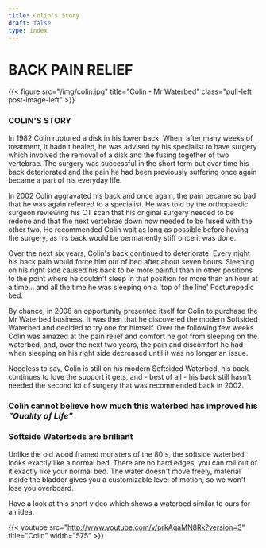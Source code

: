 ```yaml
---
title: Colin's Story
draft: false
type: index
---
```


# BACK PAIN RELIEF

{{< figure src="/img/colin.jpg" title="Colin - Mr Waterbed" class="pull-left post-image-left" >}}

### COLIN'S STORY

In 1982 Colin ruptured a disk in his lower back. When, after many weeks of treatment, it hadn't healed, he was advised by his specialist to have surgery which involved the removal of a disk and the fusing together of two vertebrae. The surgery was successful in the short term but over time his back deteriorated and the pain he had been previously suffering once again became a part of his everyday life.
      
In 2002 Colin aggravated his back and once again, the pain became so bad that he was again referred to a specialist. He was told by the orthopaedic surgeon reviewing his CT scan that his original surgery needed to be redone and that the next vertebrae down now needed to be fused with the other two. He recommended Colin wait as long as possible before having the surgery, as his back would be permanently stiff once it was done.
      
Over the next six years, Colin's back continued to deteriorate. Every night his back pain would force him out of bed after about seven hours. Sleeping on his right side caused his back to be more painful than in other positions to the point where he couldn't sleep in that position for more than an hour at a time... and all the time he was sleeping on a 'top of the line' Posturepedic bed.
      
By chance, in 2008 an opportunity presented itself for Colin to purchase the Mr Waterbed business. It was then that he discovered the modern Softsided Waterbed and decided to try one for himself. Over the following few weeks Colin was amazed at the pain relief and comfort he got from sleeping on the waterbed, and, over the next two years, the pain and discomfort he had when sleeping on his right side decreased until it was no longer an issue.

Needless to say, Colin is still on his modern Softsided Waterbed, his back continues to love the support it gets, and - best of all - his back still hasn't needed the second lot of surgery that was recommended back in 2002.

### Colin cannot believe how much this waterbed has improved his *"Quality of Life"*

### Softside Waterbeds are brilliant

Unlike the old wood framed monsters of the 80's, the softside waterbed looks exactly like a normal bed.  There are no hard edges, you can roll out of it exactly like your normal bed.  The water doesn't move freely, material inside the bladder gives you a customizable level of motion, so we won't lose you overboard.
      
Have a look at this short video which shows a waterbed similar to ours for an idea.
    
{{< youtube src="http://www.youtube.com/v/prkAgaMN8Rk?version=3" title="Colin" width="575" >}}
